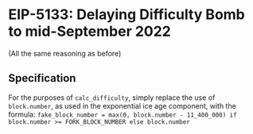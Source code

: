 # EIP-5133: Delaying Difficulty Bomb to mid-September 2022
(All the same reasoning as before)

## Specification
For the purposes of `calc_difficulty`, simply replace the use of `block.number`, as used in the exponential ice age component, with the formula:
`fake_block_number = max(0, block.number - 11_400_000) if block.number >= FORK_BLOCK_NUMBER else block.number`